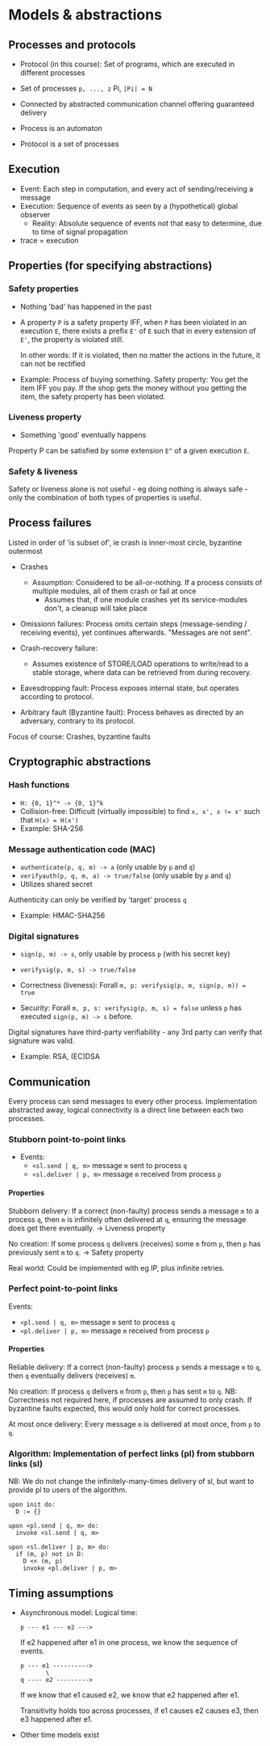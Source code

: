 # Models & abstractions

## Processes and protocols

- Protocol (in this course): Set of programs, which are executed in different
  processes

- Set of processes `p, ..., z` Pi, `|Pi| = N`
- Connected by abstracted communication channel offering guaranteed delivery
- Process is an automaton
- Protocol is a set of processes

## Execution

- Event: Each step in computation, and every act of sending/receiving a message
- Execution: Sequence of events as seen by a (hypothetical) global observer
  - Reality: Absolute sequence of events not that easy to determine, due to
    time of signal propagation
- trace = execution

## Properties (for specifying abstractions)

### Safety properties

- Nothing 'bad' has happened in the past

- A property `P` is a safety property IFF, when `P` has been violated in an
  execution `E`, there exists a prefix `E'` of `E` such that in every extension
  of `E'`, the property is violated still.

  In other words: If it is violated, then no matter the actions in the future,
  it can not be rectified

- Example: Process of buying something. Safety property: You get the item IFF
  you pay. If the shop gets the money without you getting the item, the safety
  property has been violated.


### Liveness property

- Something 'good' eventually happens

Property P can be satisfied by some extension `E^` of a given execution `E`.

### Safety & liveness

Safety or liveness alone is not useful - eg doing nothing is always safe - only
the combination of both types of properties is useful.

## Process failures

Listed in order of 'is subset of', ie crash is inner-most circle, byzantine
outermost

- Crashes
  - Assumption: Considered to be all-or-nothing. If a process consists of
    multiple modules,
    all of them crash or fail at once
    - Assumes that, if one module crashes yet its service-modules don't, a
      cleanup will take place

- Omissionn failures: Process omits certain steps (message-sending /
  receiving events), yet continues afterwards. "Messages are not sent".

- Crash-recovery failure:
  - Assumes existence of STORE/LOAD operations to write/read to a stable
    storage, where data can be retrieved from during recovery.

- Eavesdropping fault: Process exposes internal state, but operates according
  to protocol.

- Arbitrary fault (Byzantine fault): Process behaves as directed by an
  adversary, contrary to its protocol.

Focus of course: Crashes, byzantine faults


## Cryptographic abstractions

### Hash functions

- `H: {0, 1}^* -> {0, 1}^k`
- Collision-free: Difficult (virtually impossible) to find `x, x', x != x'`
  such that `H(x) = H(x')`
- Example: SHA-256

### Message authentication code (MAC)

- `authenticate(p, q, m) -> a` (only usable by `p` and `q`)
- `verifyauth(p, q, m, a) -> true/false` (only usable by `p` and `q`)
- Utilizes shared secret

Authenticity can only be verified by 'target' process `q`

- Example: HMAC-SHA256

### Digital signatures

- `sign(p, m) -> s`, only usable by process `p` (with his secret key)
- `verifysig(p, m, s) -> true/false`

- Correctness (liveness): Forall `m, p: verifysig(p, m, sign(p, m)) = true`
- Security: Forall `m, p, s: verifysig(p, m, s) = false` unless `p` has
  executed `sign(p, m) -> s` before.

Digital signatures have third-party verifiability - any 3rd party can verify
that signature was valid.

- Example: RSA, (EC)DSA

## Communication

Every process can send messages to every other process. Implementation
abstracted away, logical connectivity is a direct line between each two
processes.

### Stubborn point-to-point links

- Events:
  - `<sl.send | q, m>` message `m` sent to process `q`
  - `<sl.deliver | p, m>` message `m` received from process `p`

#### Properties

Stubborn delivery: If a correct (non-faulty) process sends a message `m` to a
process `q`, then `m` is infinitely often delivered at `q`, ensuring the
message does get there eventually. -> Liveness property

No creation: If some process `q` delivers (receives) some `m` from `p`, then
`p` has previously sent `m` to `q`. -> Safety property

Real world: Could be implemented with eg IP, plus infinite retries.

### Perfect point-to-point links

Events:
  - `<pl.send | q, m>` message `m` sent to process `q`
  - `<pl.deliver | p, m>` message `m` received from process `p`

#### Properties

Reliable delivery: If a correct (non-faulty) process `p` sends a message `m` to
`q`, then `q` eventually delivers (receives) `m`.

No creation: If process `q` delivers `m` from `p`, then `p` has sent `m` to
`q`.
  NB: Correctness not required here, if processes are assumed to only crash. If
  byzantine faults expected, this would only hold for correct processes.

At most once delivery: Every message `m` is delivered at most once, from `p` to
`q`.

### Algorithm: Implementation of perfect links (pl) from stubborn links (sl)

NB: We do not change the infinitely-many-times delivery of sl, but want to
provide pl to users of the algorithm.


```
upon init do:
  D := {}

upon <pl.send | q, m> do:
  invoke <sl.send | q, m>

upon <sl.deliver | p, m> do:
  if (m, p) not in D:
    D << (m, p)
    invoke <pl.deliver | p, m>
```

## Timing assumptions

- Asynchronous model:
  Logical time:

  ```
  p --- e1 --- e2 --->
  ```
  If e2 happened after e1 in one process, we know the sequence of events.

  ```
  p --- e1 ---------->
         \
  q ---- e2 --------->
  ```

  If we know that e1 caused e2, we know that e2 happened after e1.

  Transitivity holds too across processes, if e1 causes e2 causes e3, then e3
  happened after e1.

- Other time models exist
